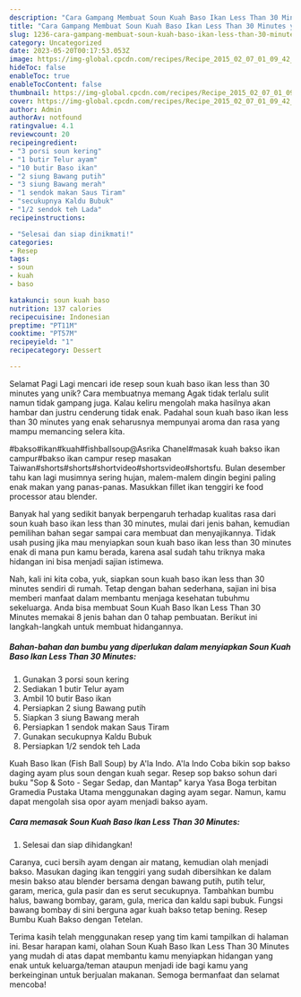 ```yaml
---
description: "Cara Gampang Membuat Soun Kuah Baso Ikan Less Than 30 Minutes yang Enak, Enak"
title: "Cara Gampang Membuat Soun Kuah Baso Ikan Less Than 30 Minutes yang Enak, Enak"
slug: 1236-cara-gampang-membuat-soun-kuah-baso-ikan-less-than-30-minutes-yang-enak-enak
category: Uncategorized
date: 2023-05-20T00:17:53.053Z
image: https://img-global.cpcdn.com/recipes/Recipe_2015_02_07_01_09_42_719_08988fc6ce6f44a7ea35/680x482cq70/soun-kuah-baso-ikan-less-than-30-minutes-foto-resep-utama.jpg
hideToc: false
enableToc: true
enableTocContent: false
thumbnail: https://img-global.cpcdn.com/recipes/Recipe_2015_02_07_01_09_42_719_08988fc6ce6f44a7ea35/680x482cq70/soun-kuah-baso-ikan-less-than-30-minutes-foto-resep-utama.jpg
cover: https://img-global.cpcdn.com/recipes/Recipe_2015_02_07_01_09_42_719_08988fc6ce6f44a7ea35/680x482cq70/soun-kuah-baso-ikan-less-than-30-minutes-foto-resep-utama.jpg
author: Admin
authorAv: notfound
ratingvalue: 4.1
reviewcount: 20
recipeingredient:
- "3 porsi soun kering"
- "1 butir Telur ayam"
- "10 butir Baso ikan"
- "2 siung Bawang putih"
- "3 siung Bawang merah"
- "1 sendok makan Saus Tiram"
- "secukupnya Kaldu Bubuk"
- "1/2 sendok teh Lada"
recipeinstructions:

- "Selesai dan siap dinikmati!"
categories:
- Resep
tags:
- soun
- kuah
- baso

katakunci: soun kuah baso 
nutrition: 137 calories
recipecuisine: Indonesian
preptime: "PT11M"
cooktime: "PT57M"
recipeyield: "1"
recipecategory: Dessert

---
```



Selamat Pagi Lagi mencari ide resep soun kuah baso ikan less than 30 minutes yang unik? Cara membuatnya memang Agak tidak terlalu sulit namun tidak gampang juga. Kalau keliru mengolah maka hasilnya akan hambar dan justru cenderung tidak enak. Padahal soun kuah baso ikan less than 30 minutes yang enak seharusnya mempunyai aroma dan rasa yang mampu memancing selera kita.


#bakso#ikan#kuah#fishballsoup@Asrika Chanel#masak kuah bakso ikan campur#bakso ikan campur resep masakan Taiwan#shorts#shorts#shortvideo#shortsvideo#shortsfu. Bulan desember tahu kan lagi musimnya sering hujan, malem-malem dingin begini paling enak makan yang panas-panas. Masukkan fillet ikan tenggiri ke food processor atau blender.

Banyak hal yang sedikit banyak berpengaruh terhadap kualitas rasa dari soun kuah baso ikan less than 30 minutes, mulai dari jenis bahan, kemudian pemilihan bahan segar sampai cara membuat dan menyajikannya. Tidak usah pusing jika mau menyiapkan soun kuah baso ikan less than 30 minutes enak di mana pun kamu berada, karena asal sudah tahu triknya maka hidangan ini bisa menjadi sajian istimewa.


Nah, kali ini kita coba, yuk, siapkan soun kuah baso ikan less than 30 minutes sendiri di rumah. Tetap dengan bahan sederhana, sajian ini bisa memberi manfaat dalam membantu menjaga kesehatan tubuhmu sekeluarga. Anda bisa membuat Soun Kuah Baso Ikan Less Than 30 Minutes memakai 8 jenis bahan dan 0 tahap pembuatan. Berikut ini langkah-langkah untuk membuat hidangannya.

<!--inarticleads1-->

##### Bahan-bahan dan bumbu yang diperlukan dalam menyiapkan Soun Kuah Baso Ikan Less Than 30 Minutes:

1. Gunakan 3 porsi soun kering
1. Sediakan 1 butir Telur ayam
1. Ambil 10 butir Baso ikan
1. Persiapkan 2 siung Bawang putih
1. Siapkan 3 siung Bawang merah
1. Persiapkan 1 sendok makan Saus Tiram
1. Gunakan secukupnya Kaldu Bubuk
1. Persiapkan 1/2 sendok teh Lada


Kuah Baso Ikan (Fish Ball Soup) by A&#39;la Indo. A&#39;la Indo Coba bikin sop bakso daging ayam plus soun dengan kuah segar. Resep sop bakso sohun dari buku &#34;Sop &amp; Soto - Segar Sedap, dan Mantap&#34; karya Yasa Boga terbitan Gramedia Pustaka Utama menggunakan daging ayam segar. Namun, kamu dapat mengolah sisa opor ayam menjadi bakso ayam. 

<!--inarticleads2-->

##### Cara memasak Soun Kuah Baso Ikan Less Than 30 Minutes:


1. Selesai dan siap dihidangkan!

Caranya, cuci bersih ayam dengan air matang, kemudian olah menjadi bakso. Masukan daging ikan tenggiri yang sudah dibersihkan ke dalam mesin bakso atau blender bersama dengan bawang putih, putih telur, garam, merica, gula pasir dan es serut secukupnya. Tambahkan bumbu halus, bawang bombay, garam, gula, merica dan kaldu sapi bubuk. Fungsi bawang bombay di sini berguna agar kuah bakso tetap bening. Resep Bumbu Kuah Bakso dengan Tetelan. 

Terima kasih telah menggunakan resep yang tim kami tampilkan di halaman ini. Besar harapan kami, olahan Soun Kuah Baso Ikan Less Than 30 Minutes yang mudah di atas dapat membantu kamu menyiapkan hidangan yang enak untuk keluarga/teman ataupun menjadi ide bagi kamu yang berkeinginan untuk berjualan makanan. Semoga bermanfaat dan selamat mencoba!
